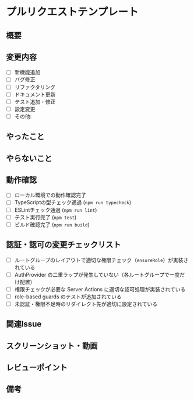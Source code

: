 # プルリクエストテンプレート

## 概要

<!-- このプルリクエストで行った変更の概要を簡潔に記載してください -->

## 変更内容

<!-- 具体的な変更内容をチェックボックスで記載してください -->

- [ ] 新機能追加
- [ ] バグ修正
- [ ] リファクタリング
- [ ] ドキュメント更新
- [ ] テスト追加・修正
- [ ] 設定変更
- [ ] その他:

## やったこと

<!-- 対応内容を箇条書きでリストアップ -->

## やらないこと

<!-- このPRでスコープ外とする内容 -->

## 動作確認

<!-- 動作確認を行った内容をチェックしてください -->

- [ ] ローカル環境での動作確認完了
- [ ] TypeScriptの型チェック通過 (`npm run typecheck`)
- [ ] ESLintチェック通過 (`npm run lint`)
- [ ] テスト実行完了 (`npm test`)
- [ ] ビルド確認完了 (`npm run build`)

## 認証・認可の変更チェックリスト

<!-- 認証・認可に関する変更がある場合のみチェックしてください -->

- [ ] ルートグループのレイアウトで適切な権限チェック（`ensureRole`）が実装されている
- [ ] AuthProvider の二重ラップが発生していない（各ルートグループで一度だけ配置）
- [ ] 権限チェックが必要な Server Actions に適切な認可処理が実装されている
- [ ] role-based guards のテストが追加されている
- [ ] 未認証・権限不足時のリダイレクト先が適切に設定されている

## 関連Issue

<!-- 関連するIssueがある場合は記載してください -->

## スクリーンショット・動画

<!-- UI/UXの変更がある場合は、スクリーンショットや動画を添付してください -->

## レビューポイント

<!-- レビュアーに特に確認してほしい点があれば箇条書きで記載してください -->

## 備考

<!-- その他、伝えておきたいことがあれば記載してください -->
